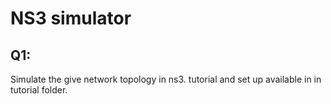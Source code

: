 # NS3 simulator 
## Q1:
Simulate the give network topology in ns3.
tutorial and set up available in in tutorial folder. 
